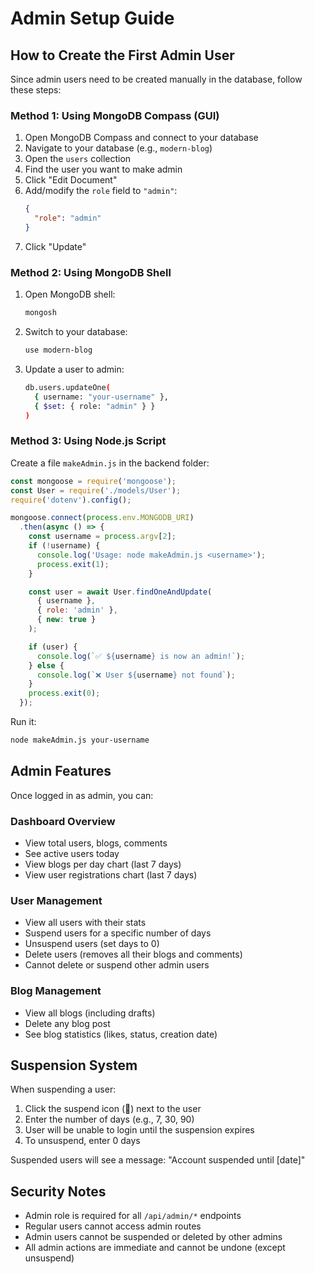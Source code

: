 # Admin Setup Guide

## How to Create the First Admin User

Since admin users need to be created manually in the database, follow these steps:

### Method 1: Using MongoDB Compass (GUI)

1. Open MongoDB Compass and connect to your database
2. Navigate to your database (e.g., `modern-blog`)
3. Open the `users` collection
4. Find the user you want to make admin
5. Click "Edit Document"
6. Add/modify the `role` field to `"admin"`:
   ```json
   {
     "role": "admin"
   }
   ```
7. Click "Update"

### Method 2: Using MongoDB Shell

1. Open MongoDB shell:
   ```bash
   mongosh
   ```

2. Switch to your database:
   ```bash
   use modern-blog
   ```

3. Update a user to admin:
   ```bash
   db.users.updateOne(
     { username: "your-username" },
     { $set: { role: "admin" } }
   )
   ```

### Method 3: Using Node.js Script

Create a file `makeAdmin.js` in the backend folder:

```javascript
const mongoose = require('mongoose');
const User = require('./models/User');
require('dotenv').config();

mongoose.connect(process.env.MONGODB_URI)
  .then(async () => {
    const username = process.argv[2];
    if (!username) {
      console.log('Usage: node makeAdmin.js <username>');
      process.exit(1);
    }

    const user = await User.findOneAndUpdate(
      { username },
      { role: 'admin' },
      { new: true }
    );

    if (user) {
      console.log(`✅ ${username} is now an admin!`);
    } else {
      console.log(`❌ User ${username} not found`);
    }
    process.exit(0);
  });
```

Run it:
```bash
node makeAdmin.js your-username
```

## Admin Features

Once logged in as admin, you can:

### Dashboard Overview
- View total users, blogs, comments
- See active users today
- View blogs per day chart (last 7 days)
- View user registrations chart (last 7 days)

### User Management
- View all users with their stats
- Suspend users for a specific number of days
- Unsuspend users (set days to 0)
- Delete users (removes all their blogs and comments)
- Cannot delete or suspend other admin users

### Blog Management
- View all blogs (including drafts)
- Delete any blog post
- See blog statistics (likes, status, creation date)

## Suspension System

When suspending a user:
1. Click the suspend icon (🚫) next to the user
2. Enter the number of days (e.g., 7, 30, 90)
3. User will be unable to login until the suspension expires
4. To unsuspend, enter 0 days

Suspended users will see a message: "Account suspended until [date]"

## Security Notes

- Admin role is required for all `/api/admin/*` endpoints
- Regular users cannot access admin routes
- Admin users cannot be suspended or deleted by other admins
- All admin actions are immediate and cannot be undone (except unsuspend)
